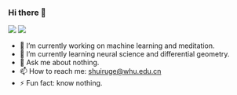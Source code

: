 ### Hi there 👋

[![](https://img.shields.io/badge/🌐-blog-blue)](https://shuiruge.github.io)
[![](https://img.shields.io/badge/豆-douban-green)](https://www.douban.com/people/shuiruge/)


- 🔭 I’m currently working on machine learning and meditation.
- 🌱 I’m currently learning neural science and differential geometry.
- 💬 Ask me about nothing.
- 📫 How to reach me: shuiruge@whu.edu.cn
- ⚡ Fun fact: know nothing.

<!--
**shuiruge/shuiruge** is a ✨ _special_ ✨ repository because its `README.md` (this file) appears on your GitHub profile.

Here are some ideas to get you started:

- 🔭 I’m currently working on ...
- 🌱 I’m currently learning ...
- 👯 I’m looking to collaborate on ...
- 🤔 I’m looking for help with ...
- 💬 Ask me about ...
- 📫 How to reach me: ...
- 😄 Pronouns: ...
- ⚡ Fun fact: ...
-->
